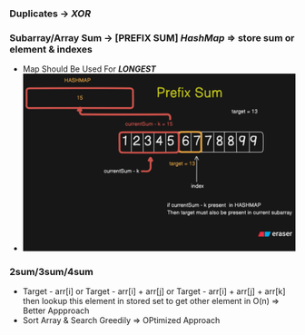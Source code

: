 ### Duplicates -> *XOR*
### Subarray/Array Sum -> [PREFIX SUM] *HashMap* => store sum or element & indexes
 - Map Should Be Used For ***LONGEST*** 
 - ![alt text](images/diagram-export-8-21-2025-11_00_47-PM.svg)
### 2sum/3sum/4sum 
- Target - arr[i] or Target - arr[i] + arr[j] or Target - arr[i] + arr[j] + arr[k] then lookup this element in stored set to get other element in O(n) => Better Appproach 
- Sort Array & Search Greedily => OPtimized Approach